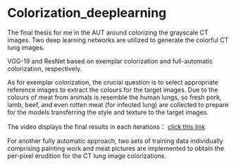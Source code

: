 # Colorization_deeplearning
<p>The final thesis for me in the AUT around colorizing the grayscale CT images. Two deep learning networks are utilized to generate the colorful CT lung images. </p>
<p>VGG-19 and ResNet based on exemplar colorization and full-automatic colorization, respectively. </p>
<p>As for exemplar colorization, the crucial question is to select appropriate reference images to extract the colours for the target images. Due to the colours of meat from animals is resemble the human lungs, so fresh pork, lamb, beef, and even rotten meat (for infected lung) are collected to prepare for the models transferring the style and texture to the target images. </p>
<p>
The video displays the final results in each iterations：
<a href="https://www.youtube.com/watch?v=0GAjLw6MXMo/">click this link</a>
</p>
<p>For another fully automatic approach, two sets of training data individually comprising painting work and meat pictures are implemented to obtain the per-pixel erudition for the CT lung image colorizations.</p>

